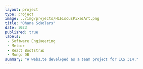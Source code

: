 ```yaml
---
layout: project
type: project
image: ../img/projects/HibiscusPixelArt.png
title: "Ohana Scholars"
date: 2023
published: true
labels: 
 - Software Engineering
 - Meteor
 - React Bootstrap
 - Mongo DB
summary: "A website developed as a team project for ICS 314."
---
```



